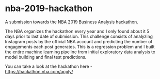 # nba-2019-hackathon
A submission towards the NBA 2019 Business Analysis hackathon.

The NBA organizes the hackathon every year and I only found about it 5 days prior to last date of submission. 
This challenge consists of analyzing Instagram posts by the official NBA account and predicting the number of engagements each post generates.
This is a regression problem and I built the entire machine learning pipeline from initial exploratory data analysis to model building and final test predictions.

You can take a look at the hackathon here - https://hackathon.nba.com/apply/
